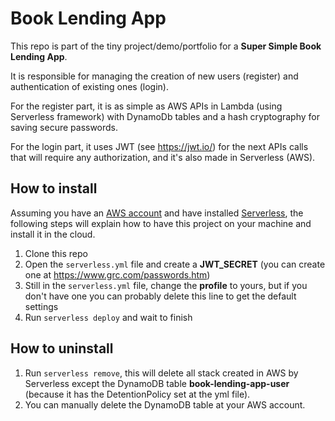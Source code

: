 # Book Lending App
This repo is part of the tiny project/demo/portfolio for a **Super Simple Book Lending App**.

It is responsible for managing the creation of new users (register) and authentication of existing ones (login).

For the register part, it is as simple as AWS APIs in Lambda (using Serverless framework) with DynamoDb tables and a hash cryptography for saving secure passwords.

For the login part, it uses JWT (see https://jwt.io/) for the next APIs calls that will require any authorization, and it's also made in Serverless (AWS).

## How to install
Assuming you have an [AWS account](https://aws.amazon.com/) and have installed [Serverless](https://serverless.com/), the following steps will explain how to have this project on your machine and install it in the cloud.
1. Clone this repo
2. Open the `serverless.yml` file and create a **JWT_SECRET** (you can create one at https://www.grc.com/passwords.htm)
3. Still in the `serverless.yml` file, change the **profile** to yours, but if you don't have one you can probably delete this line to get the default settings
4. Run `serverless deploy` and wait to finish

## How to uninstall
1. Run `serverless remove`, this will delete all stack created in AWS by Serverless except the DynamoDB table **book-lending-app-user** (because it has the DetentionPolicy set at the yml file).
2. You can manually delete the DynamoDB table at your AWS account.
